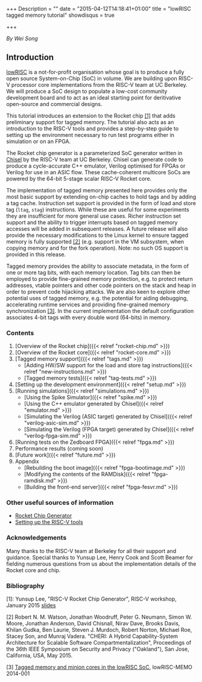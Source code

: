 +++
Description = ""
date = "2015-04-12T14:18:41+01:00"
title = "lowRISC tagged memory tutorial"
showdisqus = true

+++

_By Wei Song_

## Introduction


[lowRISC][lowRISC] is a not-for-profit organisation whose goal is to
produce a fully open source System-on-Chip (SoC) in volume. We are
building upon RISC-V processor core implementations from the RISC-V
team at UC Berkeley.  We will produce a SoC design to populate a
low-cost community development board and to act as an ideal starting
point for deritivative open-source and commercial designs.

This tutorial introduces an extension to the Rocket chip
[[1]](#RocketChip) that adds preliminary support for tagged memory. The
tutorial also acts as an introduction to the RISC-V tools and provides
a step-by-step guide to setting up the environment necessary to run
test programs either in simulation or on an FPGA.

The Rocket chip generator is a parameterized SoC generator written in
[Chisel][Chisel] by the RISC-V team at UC Berkeley. Chisel can
generate code to produce a cycle-accurate C++ emulator, Verilog
optimised for FPGAs or Verilog for use in an ASIC flow. These
cache-coherent multicore SoCs are powered by the 64-bit 5-stage scalar
RISC-V Rocket core.

The implementation of tagged memory presented here provides only the
most basic support by extending on-chip caches to hold tags and by
adding a tag cache. Instruction set support is provided in the form of
load and store tag (`ltag`, `stag`) instructions. While these are
useful for some experiments they are insufficient for more general use
cases. Richer instruction set support and the ability to trigger
interrupts based on tagged memory accesses will be added in subsequent
releases. A future release will also provide the necessary
modifications to the Linux kernel to ensure tagged memory is fully
supported [[2]](#Oakland:2015) (e.g. support in the VM subsystem, when
copying memory and for the fork operation). Note: no such OS support
is provided in this release.

Tagged memory provides the ability to associate metadata, in the form
of one or more tag bits, with each memory location. Tag bits can then
be employed to provide fine-grained memory protection, e.g. to protect
return addresses, vtable pointers and other code pointers on the stack
and heap in order to prevent code hijacking attacks. We are also keen
to explore other potential uses of tagged memory, e.g. the potential
for aiding debugging, accelerating runtime services and providing
fine-grained memory synchronization [[3]](#Memo1). In the current
implementation the default configuration associates 4-bit tags with
every double word (64-bits) in memory.

### Contents

  1. [Overview of the Rocket chip]({{< relref "rocket-chip.md" >}})
  2. [Overview of the Rocket core]({{< relref "rocket-core.md" >}})
  3. [Tagged memory support]({{< relref "tags.md" >}})
     * [Adding HW/SW support for the load and store tag instructions]({{< relref "new-instructions.md" >}})
     * [Tagged memory tests]({{< relref "tag-tests.md" >}})
  4. [Setting up the development environment]({{< relref "setup.md" >}})
  5. [Running simulations]({{< relref "simulations.md" >}})
     * [Using the Spike Simulator]({{< relref "spike.md" >}})
     * [Using the C++ emulator generated by Chisel]({{< relref "emulator.md" >}})
     * [Simulating the Verilog (ASIC target) generated by Chisel]({{< relref "verilog-asic-sim.md" >}})
     * [Simulating the Verilog (FPGA target) generated by Chisel]({{< relref "verilog-fpga-sim.md" >}})
  6. [Running tests on the Zedboard FPGA]({{< relref "fpga.md" >}})
  7. Performance results (coming soon)
  8. [Future work]({{< relref "future.md" >}})
  8. Appendix
     * [Rebuilding the boot image]({{< relref "fpga-bootimage.md" >}})
     * [Modifying the contents of the RAMDisk]({{< relref "fpga-ramdisk.md" >}})
     * [Building the front-end server]({{< relref "fpga-fesvr.md" >}})

### Other useful sources of information

  * [Rocket Chip Generator][RocketChipGit]
  * [Setting up the RISC-V tools](https://github.com/riscv/riscv-tools/blob/master/README.md)

### Acknowledgements

Many thanks to the RISC-V team at Berkeley for all their support and
guidance. Special thanks to Yunsup Lee, Henry Cook and Scott Beamer
for fielding numerous questions from us about the implementation
details of the Rocket core and chip.

<!-- Links -->

[RocketChipGit]: https://github.com/ucb-bar/rocket-chip#rocket-chip-generator
[Chisel]: https://chisel.eecs.berkeley.edu/
[lowRISC]: http://www.lowrisc.org/

### Bibliography
<!-- References --> 

<a name="RocketChip"></a>
[1]: Yunsup Lee, "RISC-V Rocket Chip Generator", RISC-V workshop, January 2015 [slides](http://riscv.org/workshop-jan2015/riscv-rocket-chip-generator-workshop-jan2015.pdf)

<a name="Oakland:2015"></a>
[2] Robert N. M. Watson, Jonathan
 Woodruff, Peter G. Neumann, Simon W. Moore, Jonathan Anderson, David
 Chisnall, Nirav Dave, Brooks Davis, Khilan Gudka, Ben Laurie, Steven
 J. Murdoch, Robert Norton, Michael Roe, Stacey Son, and Munraj
 Vadera. "CHERI: A Hybrid Capability-System Architecture for Scalable
 Software Compartmentalization", Proceedings of the 36th IEEE Symposium
 on Security and Privacy ("Oakland"), San Jose, California, USA, May
 2015.

<a name="Memo1"></a>
[3] [Tagged memory and minion cores
in the lowRISC SoC](http://www.lowrisc.org/docs/memo-2014-001-tagged-memory-and-minion-cores/), lowRISC-MEMO 2014-001

